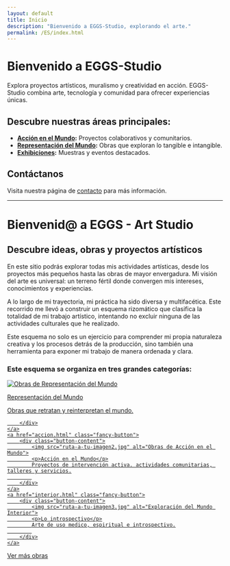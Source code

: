 ```yaml
---
layout: default
title: Inicio
description: "Bienvenido a EGGS-Studio, explorando el arte."
permalink: /ES/index.html
---
```


# Bienvenido a EGGS-Studio

Explora proyectos artísticos, muralismo y creatividad en acción. EGGS-Studio combina arte, tecnología y comunidad para ofrecer experiencias únicas.

## Descubre nuestras áreas principales:

- **[Acción en el Mundo](/ES/accion.html):** Proyectos colaborativos y comunitarios.
- **[Representación del Mundo](/ES/mundo-exterior.html):** Obras que exploran lo tangible e intangible.
- **[Exhibiciones](/ES/exhibiciones.html):** Muestras y eventos destacados.

## Contáctanos
Visita nuestra página de [contacto](/ES/contacto.html) para más información.

---

# Bienvenid@ a EGGS - Art Studio

## Descubre ideas, obras y proyectos artísticos

En este sitio podrás explorar todas mis actividades artísticas, desde los proyectos más pequeños hasta las obras de mayor envergadura. Mi visión del arte es universal: un terreno fértil donde convergen mis intereses, conocimientos y experiencias.

A lo largo de mi trayectoria, mi práctica ha sido diversa y multifacética. Este recorrido me llevó a construir un esquema rizomático que clasifica la totalidad de mi trabajo artístico, intentando no excluir ninguna de las actividades culturales que he realizado.

Este esquema no solo es un ejercicio para comprender mi propia naturaleza creativa y los procesos detrás de la producción, sino también una herramienta para exponer mi trabajo de manera ordenada y clara.

### Este esquema se organiza en tres grandes categorías:

<div class="button-container">
    <a href="mundo-exterior.html" class="fancy-button">
        <div class="button-content">
            <img src="ruta-a-tu-imagen1.jpg" alt="Obras de Representación del Mundo">
            <p>Representación del Mundo</p>
            Obras que retratan y reinterpretan el mundo.
            
        </div>
    </a>
    <a href="accion.html" class="fancy-button">
        <div class="button-content">
            <img src="ruta-a-tu-imagen2.jpg" alt="Obras de Acción en el Mundo">
            <p>Acción en el Mundo</p>
            Proyectos de intervención activa. actividades comunitarias, talleres y servicios.
            
        </div>
    </a>
    <a href="interior.html" class="fancy-button">
        <div class="button-content">
            <img src="ruta-a-tu-imagen3.jpg" alt="Exploración del Mundo Interior">
            <p>Lo introspectivo</p>
            Arte de uso medico, espiritual e introspectivo.
            
        </div>
    </a>
</div>

[Ver más obras](exhibiciones.html)
